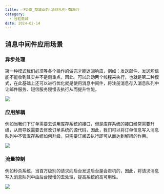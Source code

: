 ```yaml
---
title: ✅P248_商城业务-消息队列-MQ简介
category:
  - 谷粒商城
date: 2024-02-14
---
```


<!-- more -->

## 消息中间件应用场景

### 异步处理

第一种模式我们必须等各个操作的做完才能返回响应，例如：发送邮件、发送短信能不能收到其实并不是侧重点，因此。可以启动两个线程来执行，也就是第二种模式，在此基础上还可以进行优化就是使用消息中间件，将注册消息存入消息队列中让邮件服务、短信服务慢慢去执行从而提升性能。

![](https://cfmall-hello.oss-cn-beijing.aliyuncs.com/images/202306/image-20230610163516865.png#id=dDrVE&originHeight=807&originWidth=835&originalType=binary&ratio=1&rotation=0&showTitle=false&status=done&style=none&title=)

### 应用解耦

例如当我们下订单需要去调用库存系统的接口，但是库存系统的接口经常需要升级，从而导致需要去修改订单系统的源代码，因此，我们可以将订单信息写入消息队列中不管库存系统如何升级，只需要订阅去执行即可从而达到解耦的作用。

![](https://cfmall-hello.oss-cn-beijing.aliyuncs.com/images/202306/image-20230610164800649.png#id=Tc4bd&originHeight=527&originWidth=520&originalType=binary&ratio=1&rotation=0&showTitle=false&status=done&style=none&title=)

### 流量控制

例如秒杀系统，当百万级别的请求向后台发送后台是会宕机的，因此，将请求消息写入消息队列中由后台慢慢的去处理，提高系统的高可用性。

![](https://cfmall-hello.oss-cn-beijing.aliyuncs.com/images/202306/image-20230610165002254.png#id=prMrG&originHeight=226&originWidth=833&originalType=binary&ratio=1&rotation=0&showTitle=false&status=done&style=none&title=)
